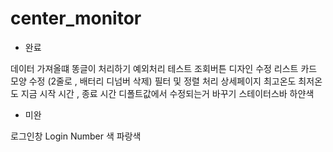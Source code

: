 # center_monitor
- 완료

 데이터 가져올떄 똥글이 처리하기
 예외처리 테스트
 조회버튼 디자인 수정
 리스트 카드 모양 수정 (2줄로 , 배터리 디넘버 삭제)
 필터 및 정렬 처리
 상세페이지 최고온도 최저온도 
 지금 시작 시간 , 종료 시간 디폴트값에서 수정되는거 바꾸기 
 스테이터스바 하얀색

- 미완

 로그인창 Login Number 색 파랑색
 
          
